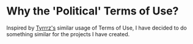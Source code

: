 # Why the 'Political' Terms of Use?

Inspired by [Tyrrrz's](https://github.com/Tyrrrz/.github/blob/master/docs/why-so-political.md) similar usage of Terms of Use, I have decided to do something similar for the projects I have created.
